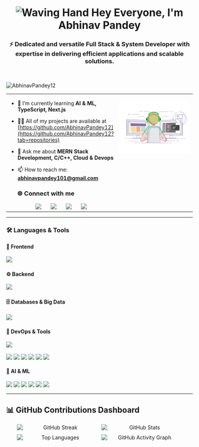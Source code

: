 <h1 align="center">
  <img src="https://media.giphy.com/media/hvRJCLFzcasrR4ia7z/giphy.gif" width="40px" alt="Waving Hand"/>  
  Hey Everyone, I'm Abhinav Pandey
</h1> 
<h3 align="center">⚡ Dedicated and versatile Full Stack & System Developer with expertise in delivering efficient applications and scalable solutions.</h3><br>

<p align="left"> 
  <img src="https://komarev.com/ghpvc/?username=AbhinavPandey12&label=Profile%20views&color=0e75b6&style=flat" alt="AbhinavPandey12" /> 
</p>

<table>
<tr>
<td width="40%" valign="top">

- 🌱 I’m currently learning **AI & ML, TypeScript, Next.js**  
- 👨‍💻 All of my projects are available at [https://github.com/AbhinavPandey12](https://github.com/AbhinavPandey12?tab=repositories)  
- 💬 Ask me about **MERN Stack Development, C/C++, Cloud & Devops**  
- 📫 How to reach me: **abhinavpandey101@gmail.com**
  


  ### 🌐 Connect with me
  
<div align="center" style="display: flex; justify-content: center; gap: 25px; flex-wrap: wrap;">

  <a href="https://www.linkedin.com/in/abhinav-pandey-465914223/" target="_blank" style="text-decoration:none; display:inline-block;">
    <img src="https://skillicons.dev/icons?i=linkedin" height="50"/>
  </a>

  <a href="https://www.hackerrank.com/profile/abhinavpandey101" target="_blank" style="text-decoration:none; display:inline-block;">
    <img src="https://img.icons8.com/external-tal-revivo-filled-tal-revivo/48/000000/external-hackerrank-is-a-technology-company-that-focuses-on-competitive-programming-logo-filled-tal-revivo.png" height="50"/>
  </a>

  <a href="https://leetcode.com/u/abhinavpandey101/" target="_blank" style="text-decoration:none; display:inline-block;">
    <img src="https://img.icons8.com/external-tal-revivo-shadow-tal-revivo/48/000000/external-level-up-your-coding-skills-and-quickly-land-a-job-logo-shadow-tal-revivo.png" height="50"/>
  </a>

  <a href="https://auth.geeksforgeeks.org/user/abhinavpandey101" target="_blank" style="text-decoration:none; display:inline-block;">
    <img src="https://img.icons8.com/color/48/000000/GeeksforGeeks.png" height="50"/>
  </a>

</div>



</td>
<td width="50%" valign="top">

<p align="center">
  <img src="https://raw.githubusercontent.com/devSouvik/devSouvik/master/gif3.gif" alt="Coding" width="500"/>
</p>

</td>
</tr>
</table>

---

### 🛠️ Languages & Tools

#### 🎨 Frontend  
<p align="left">  
  <img src="https://skillicons.dev/icons?i=html,css,js,ts,react,angular,redux,bootstrap,tailwind,figma&perline=12" />  
</p>  

#### ⚙️ Backend  
<p align="left">  
  <img src="https://skillicons.dev/icons?i=nodejs,express,java,spring,py,django&perline=12" />  
</p>  

#### 🗄️ Databases & Big Data  
<p align="left">  
  <img src="https://skillicons.dev/icons?i=mongodb,mysql,postgres,graphql,firebase,hadoop&perline=12" />  
</p>  

#### 🔧 DevOps & Tools  
<p align="left">  
  <img src="https://skillicons.dev/icons?i=docker,jenkins,git,linux,aws,postman,cpp,opencv,pytorch&perline=12" />  
</p>  

<!-- Extra badges for tools not supported by skillicons.dev -->
<p align="left">  
<img src="https://img.shields.io/badge/Cassandra-1287B1?style=for-the-badge&logo=apache-cassandra&logoColor=white" />  
<img src="https://img.shields.io/badge/Hive-FDEE21?style=for-the-badge&logo=apache-hive&logoColor=black" />  
<img src="https://img.shields.io/badge/Matlab-FF7400?style=for-the-badge&logo=mathworks&logoColor=white" />  
<img src="https://img.shields.io/badge/Pandas-150458?style=for-the-badge&logo=pandas&logoColor=white" />  
<img src="https://img.shields.io/badge/Seaborn-3776AB?style=for-the-badge&logo=python&logoColor=white" /> 
<img src="https://img.shields.io/badge/PySpark-E25A1C?style=for-the-badge&logo=apachespark&logoColor=white" />
</p>  

#### 🤖 AI & ML  
<p align="left">  
  <img src="https://img.shields.io/badge/ChatGPT-74aa9c?style=for-the-badge&logo=openai&logoColor=white" />  
  <img src="https://img.shields.io/badge/GitHub%20Copilot-000000?style=for-the-badge&logo=githubcopilot&logoColor=white" />  
  <img src="https://img.shields.io/badge/Cursor-4A90E2?style=for-the-badge&logo=cursor&logoColor=white" />  
  <img src="https://img.shields.io/badge/LLaMA-FF6F00?style=for-the-badge&logo=meta&logoColor=white" />  
  <img src="https://img.shields.io/badge/OpenAI-412991?style=for-the-badge&logo=openai&logoColor=white" />  
  <img src="https://img.shields.io/badge/Mistral-AF67E9?style=for-the-badge&logo=mistral&logoColor=white" />  
</p>

---

## 📊 GitHub Contributions Dashboard  

<div align="center" style="display: flex; flex-wrap: wrap; justify-content: center; gap: 10px; margin: 10px;">

  <img src="https://github-readme-streak-stats.herokuapp.com?user=AbhinavPandey12&theme=radical&hide_border=true" alt="GitHub Streak" width="45%" />
  
  <img src="https://github-readme-stats.vercel.app/api?username=AbhinavPandey12&show_icons=true&theme=radical&hide_border=true" alt="GitHub Stats" width="45%" />
  
  <img src="https://github-readme-stats.vercel.app/api/top-langs/?username=AbhinavPandey12&layout=compact&theme=radical&hide_border=true" alt="Top Languages" width="45%" />
  
  <img src="https://github-readme-activity-graph.vercel.app/graph?username=AbhinavPandey12&theme=radical&hide_border=true" alt="GitHub Activity Graph" width="45%" />

</div>
